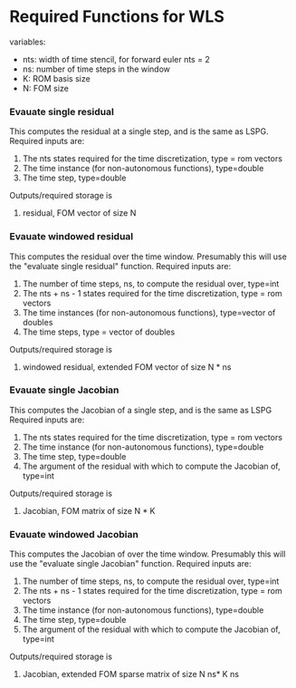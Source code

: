 # Required Functions for WLS

variables:

 - nts: width of time stencil, for forward euler nts = 2
 - ns:  number of time steps in the window
 - K: ROM basis size
 - N: FOM size

 
### Evauate single residual
This computes the residual at a single step, and is the same as LSPG.
Required inputs are:

 1. The nts states required for the time discretization, type = rom vectors
 2. The time instance (for non-autonomous functions), type=double
 3. The time step, type=double

Outputs/required storage is

 1. residual, FOM vector of size N  

### Evauate windowed residual
This computes the residual over the time window. Presumably this will use the "evaluate single residual" function. 
Required inputs are:

 1. The number of time steps, ns, to compute the residual over, type=int
 2. The nts + ns - 1 states required for the time discretization, type = rom vectors
 3. The time instances (for non-autonomous functions), type=vector of doubles
 4. The time steps, type = vector of doubles

Outputs/required storage is

 1. windowed residual, extended FOM vector of size N * ns

### Evauate single Jacobian
This computes the Jacobian of a single step, and is the same as LSPG
Required inputs are:

 1. The nts states required for the time discretization, type = rom vectors
 2. The time instance (for non-autonomous functions), type=double
 3. The time step, type=double
 4. The argument of the residual with which to compute the Jacobian of, type=int

Outputs/required storage is

 1. Jacobian, FOM matrix of size N * K

### Evauate windowed Jacobian
This computes the Jacobian of over the time window. Presumably this will use the "evaluate single Jacobian" function. 
Required inputs are:

 1. The number of time steps, ns, to compute the residual over, type=int
 2. The nts + ns - 1 states required for the time discretization, type = rom vectors
 2. The time instance (for non-autonomous functions), type=double
 3. The time step, type=double
 4. The argument of the residual with which to compute the Jacobian of, type=int

 Outputs/required storage is

 1. Jacobian, extended FOM sparse matrix of size N ns* K ns